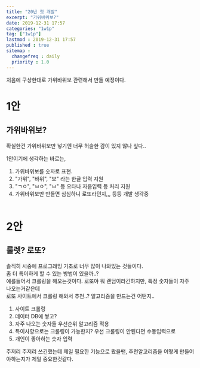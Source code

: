 ```yaml
---
title: "20년 첫 개발"
excerpt: "가위바위보?"
date: 2019-12-31 17:57
categories: "1w1p"
tag: ["1w1p"]
lastmod : 2019-12-31 17:57
published : true
sitemap :
  changefreq : daily
  priority : 1.0
---
```



처음에 구상한대로 가위바위보 관련해서 만들 예정이다.

# 1안
## 가위바위보?

확실한건 가위바위보만 넣기엔 너무 허술한 감이 있지 않나 싶다..

1안이기에 생각하는 바로는,
1. 가위바위보를 숫자로 표현.
2. "가위", "바위", "보" 라는 한글 입력 지원
3. "ㄱㅇ", "ㅂㅇ", "ㅂ" 등 오타나 자음입력 등 처리 지원
4. 가위바위보만 만들면 심심하니 로또라던지,,, 등등 개발 생각중
<br><br>

# 2안
## 룰렛? 로또?
솔직히 시중에 프로그래밍 기초로 너무 많이 나와있는 것들이다.<br>
좀 더 특이하게 할 수 있는 방법이 있을까..?<br>
예를들어서 크롤링을 해오는것이다. 로또야 뭐 랜덤이라긴하지만, 특정 숫자들이 자주 나오는거같은데<br>
로또 사이트에서 크롤링 해와서 추천..? 알고리즘을 만드는건 어떤지..<br>

1. 사이트 크롤링
2. 데이터 DB에 쌓고?
3. 자주 나오는 숫자들 우선순위 알고리즘 적용
4. 특이사항으로는 크롤링이 가능한지? 우선 크롤링이 안된다면 수동입력으로
5. 개인이 좋아하는 숫자 입력

주저리 주저리 쓰긴했는데 제일 필요한 기능으로 봤을땐, 추천알고리즘을 어떻게 만들어야하는지가 제일 중요한것같다.